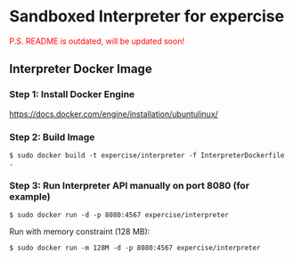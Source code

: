 # Sandboxed Interpreter for expercise
<font color="red">P.S. README is outdated, will be updated soon!</font>

## Interpreter Docker Image

### Step 1: Install Docker Engine

https://docs.docker.com/engine/installation/ubuntulinux/

### Step 2: Build Image

``
$ sudo docker build -t expercise/interpreter -f InterpreterDockerfile .
``

### Step 3: Run Interpreter API manually on port 8080 (for example)

``
$ sudo docker run -d -p 8080:4567 expercise/interpreter
``

Run with memory constraint (128 MB):

``
$ sudo docker run -m 128M -d -p 8080:4567 expercise/interpreter
``